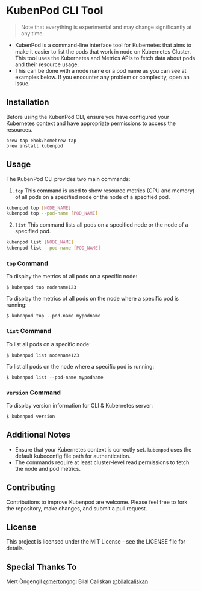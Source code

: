 # KubenPod CLI Tool
> Note that everything is experimental and may change significantly at any time.

- KubenPod is a command-line interface tool for Kubernetes that aims to make it easier to list the pods that work in node on Kubernetes Cluster. This tool uses the Kubernetes and Metrics APIs to fetch data about pods and their resource usage.
- This can be done with a node name or a pod name as you can see at examples below.
If you encounter any problem or complexity, open an issue.

## Installation
Before using the KubenPod CLI, ensure you have configured your Kubernetes context and have appropriate permissions to access the resources.
```
brew tap ehok/homebrew-tap
brew install kubenpod
```

## Usage
The KubenPod CLI provides two main commands:
1. `top` This command is used to show resource metrics (CPU and memory) of all pods on a specified node or the node of a specified pod.
```bash
kubenpod top [NODE_NAME]
kubenpod top --pod-name [POD_NAME]
```
2. `list` This command lists all pods on a specified node or the node of a specified pod.
```bash
kubenpod list [NODE_NAME]
kubenpod list --pod-name [POD_NAME]
```

### `top` Command
To display the metrics of all pods on a specific node:
```
$ kubenpod top nodename123
```
To display the metrics of all pods on the node where a specific pod is running:
```
$ kubenpod top --pod-name mypodname
```

### `list` Command
To list all pods on a specific node:
```
$ kubenpod list nodename123
```
To list all pods on the node where a specific pod is running:
```
$ kubenpod list --pod-name mypodname
```

### `version` Command
To display version information for CLI & Kubernetes server:
```
$ kubenpod version
```

## Additional Notes
- Ensure that your Kubernetes context is correctly set. `kubenpod` uses the default kubeconfig file path for authentication.
- The commands require at least cluster-level read permissions to fetch the node and pod metrics.

## Contributing
Contributions to improve Kubenpod are welcome. Please feel free to fork the repository, make changes, and submit a pull request.

## License
This project is licensed under the MIT License - see the LICENSE file for details.

## Special Thanks To
Mert Öngengil [@mertongngl](http://github.com/mertongngl)
Bilal Caliskan [@bilalcaliskan](https://github.com/bilalcaliskan)